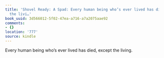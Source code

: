 ```yaml
---
title: 'Shovel Ready: A Spad: Every human being who’s ever lived has died, except
  the livi…'
book_uuid: 3d566012-5f02-47ea-a716-a7a2075aae92
comments:
- {}
location: '777'
source: kindle
---
```


Every human being who’s ever lived has died, except the living.